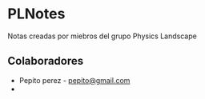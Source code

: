 # PLNotes
Notas creadas por miebros del grupo Physics Landscape

## Colaboradores

- Pepito perez - pepito@gmail.com
- 

